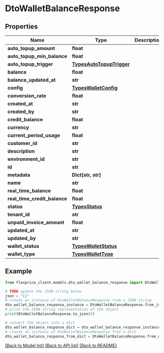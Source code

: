 # DtoWalletBalanceResponse


## Properties

Name | Type | Description | Notes
------------ | ------------- | ------------- | -------------
**auto_topup_amount** | **float** |  | [optional] 
**auto_topup_min_balance** | **float** |  | [optional] 
**auto_topup_trigger** | [**TypesAutoTopupTrigger**](TypesAutoTopupTrigger.md) |  | [optional] 
**balance** | **float** |  | [optional] 
**balance_updated_at** | **str** |  | [optional] 
**config** | [**TypesWalletConfig**](TypesWalletConfig.md) |  | [optional] 
**conversion_rate** | **float** |  | [optional] 
**created_at** | **str** |  | [optional] 
**created_by** | **str** |  | [optional] 
**credit_balance** | **float** |  | [optional] 
**currency** | **str** |  | [optional] 
**current_period_usage** | **float** |  | [optional] 
**customer_id** | **str** |  | [optional] 
**description** | **str** |  | [optional] 
**environment_id** | **str** |  | [optional] 
**id** | **str** |  | [optional] 
**metadata** | **Dict[str, str]** |  | [optional] 
**name** | **str** |  | [optional] 
**real_time_balance** | **float** |  | [optional] 
**real_time_credit_balance** | **float** |  | [optional] 
**status** | [**TypesStatus**](TypesStatus.md) |  | [optional] 
**tenant_id** | **str** |  | [optional] 
**unpaid_invoice_amount** | **float** |  | [optional] 
**updated_at** | **str** |  | [optional] 
**updated_by** | **str** |  | [optional] 
**wallet_status** | [**TypesWalletStatus**](TypesWalletStatus.md) |  | [optional] 
**wallet_type** | [**TypesWalletType**](TypesWalletType.md) |  | [optional] 

## Example

```python
from flexprice_client.models.dto_wallet_balance_response import DtoWalletBalanceResponse

# TODO update the JSON string below
json = "{}"
# create an instance of DtoWalletBalanceResponse from a JSON string
dto_wallet_balance_response_instance = DtoWalletBalanceResponse.from_json(json)
# print the JSON string representation of the object
print(DtoWalletBalanceResponse.to_json())

# convert the object into a dict
dto_wallet_balance_response_dict = dto_wallet_balance_response_instance.to_dict()
# create an instance of DtoWalletBalanceResponse from a dict
dto_wallet_balance_response_from_dict = DtoWalletBalanceResponse.from_dict(dto_wallet_balance_response_dict)
```
[[Back to Model list]](../README.md#documentation-for-models) [[Back to API list]](../README.md#documentation-for-api-endpoints) [[Back to README]](../README.md)


